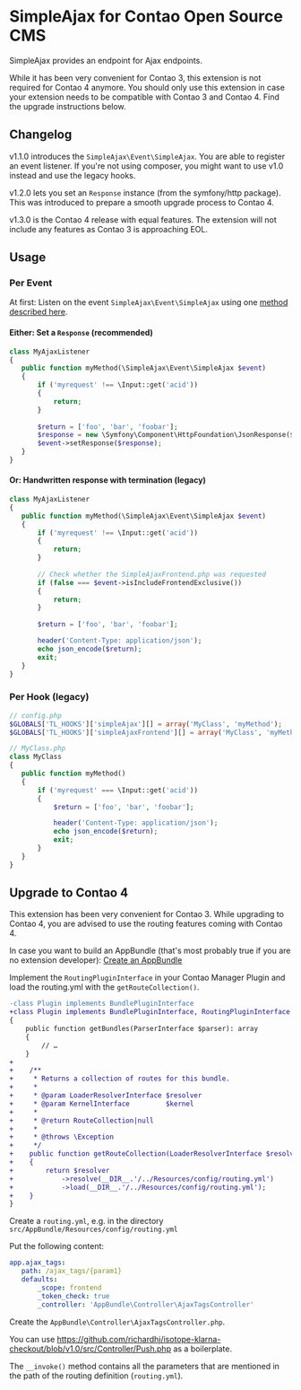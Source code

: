 # SimpleAjax for Contao Open Source CMS

SimpleAjax provides an endpoint for Ajax endpoints.

While it has been very convenient for Contao 3, this extension is not required for Contao 4 anymore. You should only use this extension in case your extension needs to be compatible with Contao 3 and Contao 4. Find the upgrade instructions below.

## Changelog

v1.1.0 introduces the `SimpleAjax\Event\SimpleAjax`. You are able to register an event listener. If you're not using
composer, you might want to use v1.0 instead and use the legacy hooks.

v1.2.0 lets you set an `Response` instance (from the symfony/http package). This was introduced to prepare a smooth
upgrade process to Contao 4.

v1.3.0 is the Contao 4 release with equal features. The extension will not include any features as Contao 3 is approaching EOL.

## Usage

### Per Event

At first: Listen on the event `SimpleAjax\Event\SimpleAjax` using one [method described here](https://github.com/contao-community-alliance/event-dispatcher#event-listener-per-configuration). 

#### Either: Set a `Response` (recommended)

```php
class MyAjaxListener
{
   public function myMethod(\SimpleAjax\Event\SimpleAjax $event)
   {
       if ('myrequest' !== \Input::get('acid'))
       {
           return;
       }
       
       $return = ['foo', 'bar', 'foobar'];
       $response = new \Symfony\Component\HttpFoundation\JsonResponse($return);
       $event->setResponse($response);
   }
}
```


#### Or: Handwritten response with termination (legacy)
```php
class MyAjaxListener
{
   public function myMethod(\SimpleAjax\Event\SimpleAjax $event)
   {
       if ('myrequest' !== \Input::get('acid'))
       {
           return;
       }
       
       // Check whether the SimpleAjaxFrontend.php was requested
       if (false === $event->isIncludeFrontendExclusive())
       {
           return;
       }
       
       $return = ['foo', 'bar', 'foobar'];

       header('Content-Type: application/json');
       echo json_encode($return);
       exit;
   }
}
```

### Per Hook (legacy)

```php
// config.php
$GLOBALS['TL_HOOKS']['simpleAjax'][] = array('MyClass', 'myMethod');
$GLOBALS['TL_HOOKS']['simpleAjaxFrontend'][] = array('MyClass', 'myMethod'); // Use this hook for front end exclusive hooks

// MyClass.php
class MyClass
{
   public function myMethod()
   {
       if ('myrequest' === \Input::get('acid'))
       {
           $return = ['foo', 'bar', 'foobar'];

           header('Content-Type: application/json');
           echo json_encode($return);
           exit;
       }
   }
}
```

## Upgrade to Contao 4

This extension has been very convenient for Contao 3. While upgrading to Contao 4, you are advised to use the routing features coming with Contao 4.

In case you want to build an AppBundle (that's most probably true if you are no extension developer): [Create an AppBundle](https://community.contao.org/de/showthread.php?69448-GEL%C3%96ST-AppBundle-lokale-Extension-Managed-Edition&p=462159&viewfull=1#post462159)

Implement the `RoutingPluginInterface` in your Contao Manager Plugin and load the routing.yml with the `getRouteCollection()`.

```diff
-class Plugin implements BundlePluginInterface
+class Plugin implements BundlePluginInterface, RoutingPluginInterface
{
    public function getBundles(ParserInterface $parser): array
    {
        // …
    }
+
+    /**
+     * Returns a collection of routes for this bundle.
+     *
+     * @param LoaderResolverInterface $resolver
+     * @param KernelInterface         $kernel
+     *
+     * @return RouteCollection|null
+     *
+     * @throws \Exception
+     */
+    public function getRouteCollection(LoaderResolverInterface $resolver, KernelInterface $kernel)
+    {
+        return $resolver
+            ->resolve(__DIR__.'/../Resources/config/routing.yml')
+            ->load(__DIR__.'/../Resources/config/routing.yml');
+    }
}
```

Create a `routing.yml`, e.g. in the directory `src/AppBundle/Resources/config/routing.yml`

Put the following content:

```yml
app.ajax_tags:
   path: /ajax_tags/{param1}
   defaults:
       _scope: frontend
       _token_check: true
       _controller: 'AppBundle\Controller\AjaxTagsController'
```

Create the `AppBundle\Controller\AjaxTagsController.php`.

You can use https://github.com/richardhj/isotope-klarna-checkout/blob/v1.0/src/Controller/Push.php as a boilerplate.

The `__invoke()` method contains all the parameters that are mentioned in the path of the routing definition (`routing.yml`).

